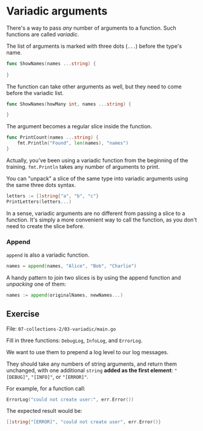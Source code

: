 # Variadic arguments

There's a way to pass *any* number of arguments to a function. Such functions are called *variadic*.

The list of arguments is marked with three dots (`...`) before the type's name.

```go
func ShowNames(names ...string) {
	
}
```

The function can take other arguments as well, but they need to come before the variadic list.

```go
func ShowNames(howMany int, names ...string) {

}
```

The argument becomes a regular slice inside the function.

```go
func PrintCount(names ...string) {
	fmt.Println("Found", len(names), "names")
}
```

Actually, you've been using a variadic function from the beginning of the training.
`fmt.Println` takes any number of arguments to print.

You can "unpack" a slice of the same type into variadic arguments using the same three dots syntax.

```go
letters := []string{"a", "b", "c"}
PrintLetters(letters...)
```

In a sense, variadic arguments are no different from passing a slice to a function.
It's simply a more convenient way to call the function, as you don't need to create the slice before.

### Append

`append` is also a variadic function.

```go
names = append(names, "Alice", "Bob", "Charlie")
```

A handy pattern to join two slices is by using the append function and *unpacking* one of them:

```go
names := append(originalNames, newNames...)
```

## Exercise

File: `07-collections-2/03-variadic/main.go`

Fill in three functions: `DebugLog`, `InfoLog`, and `ErrorLog`.

We want to use them to prepend a log level to our log messages.

They should take any numbers of string arguments, and return them unchanged, with one additional `string` **added as the first element**: `"[DEBUG]"`, `"[INFO]"`, or `"[ERROR]"`.

For example, for a function call:

```go
ErrorLog("could not create user:", err.Error())
```

The expected result would be:

```go
[]string{"[ERROR]", "could not create user", err.Error()}
```
